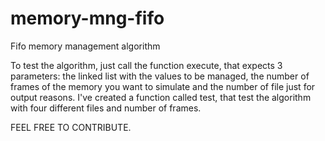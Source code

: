 # memory-mng-fifo
Fifo memory management algorithm

To test the algorithm, just call the function execute, that expects 3 parameters: the linked list with the values to be managed,
the number of frames of the memory you want to simulate and the number of file just for output reasons. I've created a function
called test, that test the algorithm with four different files and number of frames. 

FEEL FREE TO CONTRIBUTE. 
